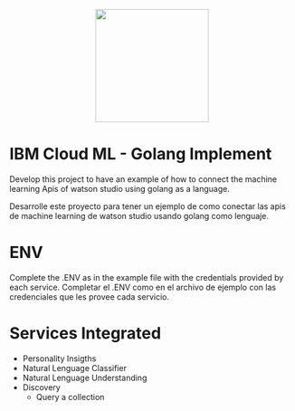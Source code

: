<p align="center"><img src="https://carlosgrowth.com/_nuxt/img/06308a4.svg" width=200/></p>

# IBM Cloud ML - Golang Implement

Develop this project to have an example of how to connect the machine learning Apis of watson studio using golang as a language.

Desarrolle este proyecto para tener un ejemplo de como conectar las apis de machine learning de watson studio usando golang como lenguaje.
# ENV
Complete the .ENV as in the example file with the credentials provided by each service.
Completar el .ENV como en el archivo de ejemplo con las credenciales que les provee cada servicio.

# Services Integrated

  - Personality Insigths
  - Natural Lenguage Classifier
  - Natural Lenguage Understanding
  - Discovery
    - Query a collection
